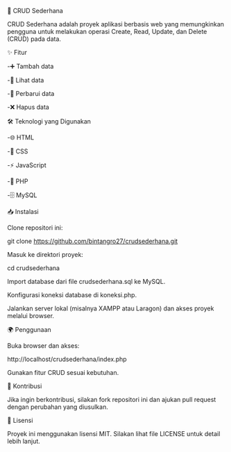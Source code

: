 🚀 CRUD Sederhana

CRUD Sederhana adalah proyek aplikasi berbasis web yang memungkinkan pengguna untuk
melakukan operasi Create, Read, Update, dan Delete (CRUD) pada data.

 ✨ Fitur

  -➕ Tambah data

  -👀 Lihat data

  -🔄 Perbarui data

  -❌ Hapus data

🛠 Teknologi yang Digunakan

  -🌐 HTML

  -🎨 CSS

  -⚡ JavaScript

  -🐘 PHP

  -🗄️ MySQL

📥 Instalasi

Clone repositori ini:

git clone https://github.com/bintangro27/crudsederhana.git

Masuk ke direktori proyek:

cd crudsederhana

Import database dari file crudsederhana.sql ke MySQL.

Konfigurasi koneksi database di koneksi.php.

Jalankan server lokal (misalnya XAMPP atau Laragon) dan akses proyek melalui browser.

🌍 Penggunaan

Buka browser dan akses:

http://localhost/crudsederhana/index.php

Gunakan fitur CRUD sesuai kebutuhan.

🤝 Kontribusi

Jika ingin berkontribusi, silakan fork repositori ini dan ajukan pull request dengan perubahan yang diusulkan.

📜 Lisensi

Proyek ini menggunakan lisensi MIT. Silakan lihat file LICENSE untuk detail lebih lanjut.
